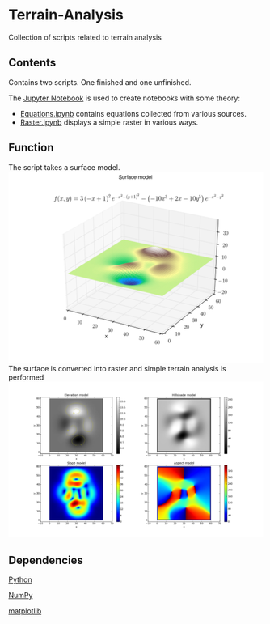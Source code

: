 # Terrain-Analysis
Collection of scripts related to terrain analysis

## Contents
Contains two scripts. One finished and one unfinished.

The [Jupyter Notebook](http://jupyter.org/) is used to create notebooks with some theory:
* [Equations.ipynb](https://nbviewer.jupyter.org/github/nielsin/Terrain-Analysis/blob/master/Equations.ipynb) contains equations collected from various sources.
* [Raster.ipynb](https://nbviewer.jupyter.org/github/nielsin/Terrain-Analysis/blob/master/Raster.ipynb) displays a simple raster in various ways.

## Function
The script takes a surface model.
![Surface](surf.png)
The surface is converted into raster and simple terrain analysis is performed
![Results](result.png)

## Dependencies
[Python](https://www.python.org/)

[NumPy](http://www.numpy.org/)

[matplotlib](http://matplotlib.org/)

